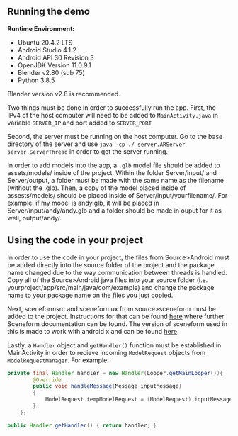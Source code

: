 ## Running the demo

**Runtime Environment:**
- Ubuntu 20.4.2 LTS
- Android Studio 4.1.2
- Android API 30 Revision 3
- OpenJDK Version 11.0.9.1
- Blender v2.80 (sub 75)
- Python 3.8.5

Blender version v2.8 is recommended.

Two things must be done in order to successfully run the app. First, the IPv4 of the host computer
will need to be added to ``MainActivity.java`` in variable ``SERVER_IP`` and port added to ``SERVER_PORT``

Second, the server must be running on the host computer. Go to the base directory of the server and use ``java -cp ./ server.ARServer server.ServerThread``
 in order to get the server running.
 
 In order to add models into the app, a `.glb` model file should be added to assets/models/ inside of the project. Within the folder Server/input/ and Server/output, a folder must be made with the same name as the filename (without the .glb). Then, a copy of the model placed inside of assests/models/ should be placed inside of Server/input/yourfilename/. For example, if my model is andy.glb, it will be placed in Server/input/andy/andy.glb and a folder should be made in ouput for it as well, output/andy/.
 
 ## Using the code in your project
 
 In order to use the code in your project, the files from Source>Android must be added directly into the source folder of the project and the package name changed due to the way communication between threads is handled. Copy all of the Source>Android java files into your source folder (i.e. yourproject/app/src/main/java/com/example) and change the package name to your package name on the files you just copied.

Next, sceneformsrc and sceneformux from source>sceneform must be added to the project. Instructions for that can be found [here](https://github.com/google-ar/sceneform-android-sdk/blob/master/README.md) where further Sceneform documentation can be found. The version of sceneform used in this is made to work with android x and can be found [here](https://github.com/anacoimbrag/sceneform-android-sdk).

Lastly, a `Handler` object and `getHandler()` function must be established in MainActivity in order to recieve incoming `ModelRequest` objects from `ModelRequestManager`. For example:
```java    
private final Handler handler = new Handler(Looper.getMainLooper()){
        @Override
        public void handleMessage(Message inputMessage)
        {
            ModelRequest tempModelRequest = (ModelRequest) inputMessage.obj;
        }
    };

public Handler getHandler() { return handler; }
```
